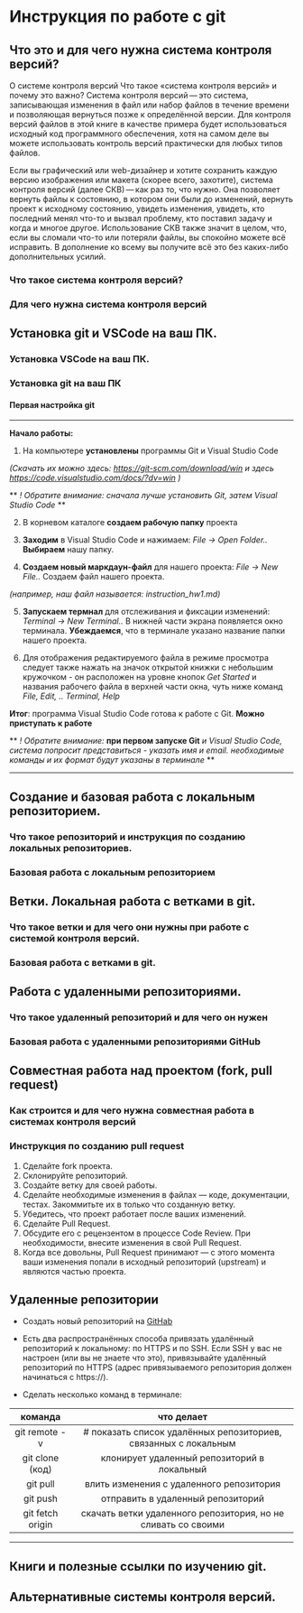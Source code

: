 # Инструкция по работе с git

## Что это и для чего нужна система контроля версий?
О системе контроля версий
Что такое «система контроля версий» и почему это важно? Система контроля версий — это система, записывающая изменения в файл или набор файлов в течение времени и позволяющая вернуться позже к определённой версии. Для контроля версий файлов в этой книге в качестве примера будет использоваться исходный код программного обеспечения, хотя на самом деле вы можете использовать контроль версий практически для любых типов файлов.

Если вы графический или web-дизайнер и хотите сохранить каждую версию изображения или макета (скорее всего, захотите), система контроля версий (далее СКВ) — как раз то, что нужно. Она позволяет вернуть файлы к состоянию, в котором они были до изменений, вернуть проект к исходному состоянию, увидеть изменения, увидеть, кто последний менял что-то и вызвал проблему, кто поставил задачу и когда и многое другое. Использование СКВ также значит в целом, что, если вы сломали что-то или потеряли файлы, вы спокойно можете всё исправить. В дополнение ко всему вы получите всё это без каких-либо дополнительных усилий.

### Что такое система контроля версий?

### Для чего нужна система контроля версий

## Установка git и VSCode на ваш ПК.

### Установка VSCode на ваш ПК.

### Установка git на ваш ПК

#### Первая настройка git

____________________
**Начало работы:**
1. На компьютере **установлены** программы Git и Visual Studio Code

*(Скачать их можно здесь: https://git-scm.com/download/win
 и здесь https://code.visualstudio.com/docs/?dv=win 
)* 

** *! Обратите внимание: сначала лучше установить Git, затем Visual Studio Code* **

2. В корневом каталоге **создаем рабочую папку** проекта

3. **Заходим** в Visual Studio Code и нажимаем:
*File -> Open Folder..* **Выбираем** нашу папку.

4. **Создаем новый маркдаун-файл** для нашего проекта:
*File -> New File..* Создаем файл нашего проекта.

*(например, наш файл называется: instruction_hw1.md)*

5. **Запускаем термнал** для отслеживания и фиксации изменений: *Terminal -> New Terminal..* В нижней части экрана появляется окно терминала. **Убеждаемся**, что в терминале указано название папки нашего проекта.

6. Для отображения редактируемого файла в режиме просмотра следует также нажать на значок открытой книжки с небольшим кружочком - он расположен на уровне кнопок *Get Started* и названия рабочего файла в верхней части окна, чуть ниже команд *File, Edit, .. Terminal, Help*  

**Итог**: программа Visual Studio Code готова к работе с Git. **Можно приступать к работе**

** *! Обратите внимание:* **при первом запуске Git** *и Visual Studio Code, система попросит представиться - указать имя и email. необходимые команды и их формат будут указаны в терминале* **

__________________________


## Создание и базовая работа с локальным репозиторием.

### Что такое репозиторий и инструкция по созданию локальных репозиториев.

### Базовая работа с локальным репозиторием

## Ветки. Локальная работа с ветками в git.

### Что такое ветки и для чего они нужны при работе с системой контроля версий.

### Базовая работа с ветками в git.

## Работа с удаленными репозиториями.

### Что такое удаленный репозиторий и для чего он нужен

### Базовая работа с удаленными репозиториями GitHub

## Совместная работа над проектом (fork, pull request)

### Как строится и для чего нужна совместная работа в системах контроля версий

### Инструкция по созданию pull request

1. Сделайте fork проекта.
2. Склонируйте репозиторий.
3. Создайте ветку для своей работы.
4. Сделайте необходимые изменения в файлах — коде, документации, тестах. Закоммитьте их в только что созданную ветку.
5. Убедитесь, что проект работает после ваших изменений.
6. Сделайте Pull Request.
7. Обсудите его с рецензентом в процессе Code Review. При необходимости, внесите изменения в свой Pull Request.
8. Когда все довольны, Pull Request принимают — с этого момента ваши изменения попали в исходный репозиторий (upstream) и являются частью проекта.


## Удаленные репозитории 

 * Создать новый репозиторий на [GitHab](https://github.com/)

 * Есть два распространённых способа привязать удалённый репозиторий к локальному: по HTTPS и по SSH. Если SSH у вас не настроен (или вы не знаете что это), привязывайте удалённый репозиторий по HTTPS (адрес привязываемого репозитория должен начинаться с https://).

 * Сделать несколько команд в терминале:

 |      команда         |                           что делает                              |
|:-----------------:    |:---------------------------------------------------------------:  |
|   git remote -v       | # показать список удалённых репозиториев, связанных с локальным   |
|  git clone (код)      |           клонирует удаленный репозиторий в локальный             |
|      git pull         |             влить изменения с удаленного репозитория              |
|      git push         |                отправить в удаленный репозиторий                  |
| git fetch origin      |  скачать ветки  удаленного репозитория, но не сливать со своими   |
______________

## Книги и полезные ссылки по изучению git.

## Альтернативные системы контроля версий.
